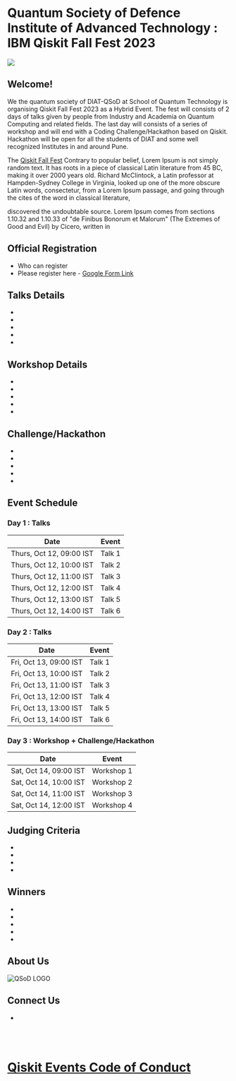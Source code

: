 # Quantum Society of Defence Institute of Advanced Technology : IBM Qiskit Fall Fest 2023

<img src="https://github.com/yuvrajsingh05121999/QSoD-Qiskit_Fall_Fest_2023/assets/95167383/4f4a8065-60d9-4753-8f7b-33d406a556fc">

## Welcome!
We the quantum society of DIAT-QSoD at School of Quantum Technology is organising Qiskit Fall Fest 2023 as a Hybrid Event. The fest will consists of 2 days of talks given by people from Industry and Academia on Quantum Computing and related fields. The last day will consists of a series of workshop and will end with a Coding Challenge/Hackathon based on Qiskit. Hackathon will be open for all the students of DIAT and some well recognized Institutes in and around Pune. 

The [Qiskit Fall Fest](https://medium.com/qiskit/you-are-invited-to-the-2023-qiskit-fall-fest-a0efc490f24a) Contrary to popular belief, Lorem Ipsum is not simply random text. It has roots in a piece of classical Latin literature from 45 BC, making it over 2000 years old. Richard McClintock, a Latin professor at Hampden-Sydney College in Virginia, looked up one of the more obscure Latin words, consectetur, from a Lorem Ipsum passage, and going through the cites of the word in classical literature, 

discovered the undoubtable source. Lorem Ipsum comes from sections 1.10.32 and 1.10.33 of "de Finibus Bonorum et Malorum" (The Extremes of Good and Evil) by Cicero, written in

## Official Registration

- Who can register
- Please register here - [Google Form Link](https://)

## Talks Details

-
-
-
-
-

## Workshop Details

-
-
-
-
-

## Challenge/Hackathon

-
-
-
-
-

## Event Schedule

### Day 1 : Talks
| Date | Event |
| --- | --- |
| Thurs, Oct 12, 09:00 IST | Talk 1 |
| Thurs, Oct 12, 10:00 IST | Talk 2 |
| Thurs, Oct 12, 11:00 IST | Talk 3 |
| Thurs, Oct 12, 12:00 IST | Talk 4 |
| Thurs, Oct 12, 13:00 IST | Talk 5 |
| Thurs, Oct 12, 14:00 IST | Talk 6 |

### Day 2 : Talks
| Date | Event |
| --- | --- |
| Fri, Oct 13, 09:00 IST | Talk 1 |
| Fri, Oct 13, 10:00 IST | Talk 2 |
| Fri, Oct 13, 11:00 IST | Talk 3 |
| Fri, Oct 13, 12:00 IST | Talk 4 |
| Fri, Oct 13, 13:00 IST | Talk 5 |
| Fri, Oct 13, 14:00 IST | Talk 6 |

### Day 3 : Workshop + Challenge/Hackathon
| Date | Event |
| --- | --- |
| Sat, Oct 14, 09:00 IST | Workshop 1 |
| Sat, Oct 14, 10:00 IST | Workshop 2 |
| Sat, Oct 14, 11:00 IST | Workshop 3 |
| Sat, Oct 14, 12:00 IST | Workshop 4 |

## Judging Criteria

-
-
-
-

## Winners

-
-
-
-
-

## About Us

![QSoD LOGO](https://github.com/yuvrajsingh05121999/QSoD-Qiskit_Fall_Fest_2023/assets/95167383/23cdb0f5-2239-43d6-9d0c-51417e0a9cb7)

## Connect Us

-

<br><br>
# [Qiskit Events Code of Conduct](https://github.com/Qiskit/qiskit/blob/master/CODE_OF_CONDUCT.md)
